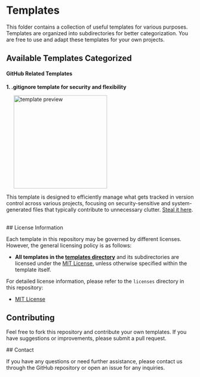 # Templates

This folder contains a collection of useful templates for various purposes. Templates are organized into subdirectories for better categorization. You are free to use and adapt these templates for your own projects.

## Available Templates Categorized

#### GitHub Related Templates

**1. .gitignore template for security and flexibility**<br>
    <div>
        <img src="https://github.com/user-attachments/assets/d0279d86-af46-460d-a8f8-0f6af5649347" alt="template preview"        width="250" style="display:inline-block; vertical-align:middle; margin-left:20px;">
    <p>
        This template is designed to efficiently manage what gets tracked in version control across various projects, focusing on          security-sensitive and system-generated files that typically contribute to unnecessary clutter. 
        <a href="https://github.com/D-3-X/Rodent-Repo/tree/main/templates/git">Steal it here</a>.
    </p>
</div>

<br>

<div>
## License Information

Each template in this repository may be governed by different licenses. However, the general licensing policy is as follows:

- **All templates in the [templates directory](https://github.com/D-3-X/Rodent-Repo/tree/main/templates)** and its subdirectories are licensed under the [MIT License](https://github.com/D-3-X/Rodent-Repo/licenses/MIT_License.txt), unless otherwise specified within the template itself.

For detailed license information, please refer to the `licenses` directory in this repository:

- [MIT License](https://github.com/D-3-X/Rodent-Repo/licenses/MIT_License.txt)

## Contributing

Feel free to fork this repository and contribute your own templates. If you have suggestions or improvements, please submit a pull request.
</div>
## Contact

If you have any questions or need further assistance, please contact us through the GitHub repository or open an issue for any inquiries.
